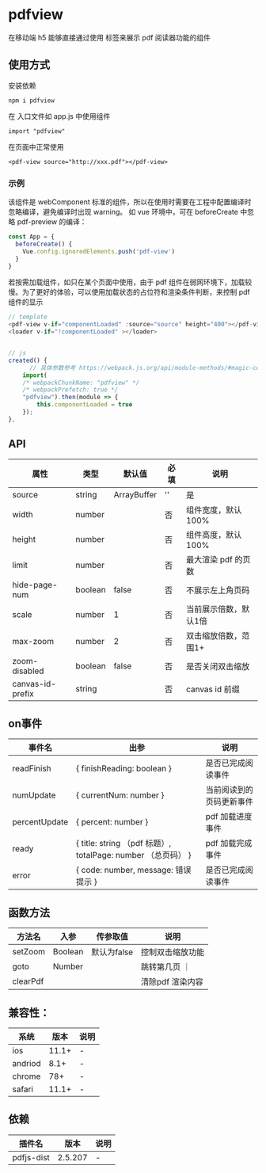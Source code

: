 # pdfview

在移动端 h5 能够直接通过使用 <pdf-view> 标签来展示 pdf 阅读器功能的组件

## 使用方式

安装依赖
```
npm i pdfview
```
在 入口文件如 app.js 中使用组件

```
import "pdfview"

```
在页面中正常使用

```
<pdf-view source="http://xxx.pdf"></pdf-view>
```
### 示例

该组件是 webComponent 标准的组件，所以在使用时需要在工程中配置编译时忽略编译，避免编译时出现 warning。 如 vue 环境中，可在 beforeCreate 中忽略 pdf-preview 的编译：

```js
const App = {
  beforeCreate() {
    Vue.config.ignoredElements.push('pdf-view')
  }
}
```

若按需加载组件，如只在某个页面中使用，由于 pdf 组件在弱网环境下，加载较慢。为了更好的体验，可以使用加载状态的占位符和渲染条件判断，来控制 pdf 组件的显示

``` js
// template
<pdf-view v-if="componentLoaded" :source="source" height="400"></pdf-view>
<loader v-if="!componentLoaded" ></loader>


// js
created() {
      // 具体参数参考 https://webpack.js.org/api/module-methods/#magic-comments
    import(
    /* webpackChunkName: "pdfview" */
    /* webpackPrefetch: true */
    "pdfview").then(module => {
        this.componentLoaded = true
    });
},
```

## API

| 属性             | 类型    | 默认值 | 必填 | 说明                                                                       |
| ---------------- | ------- | ------ | ---- | -------------------------------------------------------------------------- |
| source           | string  | ArrayBuffer  | ''     | 是   | pdf资源，支持http协议或ArrayBuffer 类型数据                                           |
| width            | number  |        | 否   | 组件宽度，默认100%                                                       |
| height           | number  |        | 否   | 组件高度，默认100%                                                         |
| limit            | number  |        | 否   | 最大渲染 pdf 的页数                                                         |
| hide-page-num    | boolean | false  | 否   | 不展示左上角页码                                                         |
| scale            | number  | 1      | 否   | 当前展示倍数，默认1倍                                                     |
| max-zoom         | number  | 2      | 否   | 双击缩放倍数，范围1+                                                     |
| zoom-disabled    | boolean | false  | 否   | 是否关闭双击缩放                                                      |
| canvas-id-prefix | string  |        | 否   | canvas id 前缀                                                      |

## on事件


| 事件名        | 出参 | 说明           |
| ---------------- | ------- | ------ |
| readFinish   |  { finishReading: boolean } | 是否已完成阅读事件 | 
| numUpdate   |  { currentNum: number } | 当前阅读到的页码更新事件 | 
| percentUpdate   |  { percent: number } | pdf 加载进度事件 | 
| ready   |  { title: string （pdf 标题）, totalPage: number （总页码） } | pdf 加载完成事件 | 
| error   |  { code: number, message: 错误提示 } | 是否已完成阅读事件 | 



## 函数方法

| 方法名  | 入参   | 传参取值 | 说明                  |
| ------- | ------ | ------ |--------------------- |
| setZoom | Boolean |  默认为false | 控制双击缩放功能 |
| goto    | Number |     | 跳转第几页 ｜
| clearPdf    |  |   | 清除pdf 渲染内容 |



## 兼容性：

| 系统  | 版本   | 说明                  |
| ------- | ------ | --------------------- |
| ios    | 11.1+ | - |
| andriod | 8.1+ | -  |
| chrome | 78+ | -  |
| safari  | 11.1+ | - |

## 依赖
| 插件名  | 版本   | 说明                  |
| ------- | ------ | --------------------- |
| pdfjs-dist | 2.5.207 | - |
